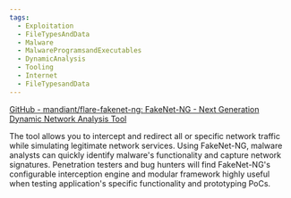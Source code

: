 ```yaml
---
tags:
  - Exploitation
  - FileTypesAndData
  - Malware
  - MalwareProgramsandExecutables
  - DynamicAnalysis
  - Tooling
  - Internet
  - FileTypesandData
---
```


[GitHub - mandiant/flare-fakenet-ng: FakeNet-NG - Next Generation Dynamic Network Analysis Tool](https://github.com/mandiant/flare-fakenet-ng)

The tool allows you to intercept and redirect all or specific network traffic while simulating legitimate network services. Using FakeNet-NG, malware analysts can quickly identify malware's functionality and capture network signatures. Penetration testers and bug hunters will find FakeNet-NG's configurable interception engine and modular framework highly useful when testing application's specific functionality and prototyping PoCs.